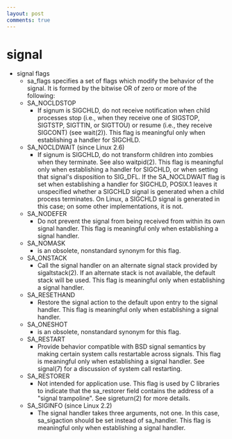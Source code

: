 ```yaml
---
layout: post
comments: true
---
```


# signal

* signal flags
    * sa_flags specifies a set of flags which modify the behavior of the signal.  It is formed by the bitwise OR of zero or more of the following:
    * SA_NOCLDSTOP
        * If  signum  is SIGCHLD, do not receive notification when child processes stop (i.e., when they receive one of SIGSTOP, SIGTSTP, SIGTTIN, or SIGTTOU) or resume (i.e., they receive SIGCONT) (see wait(2)).  This flag is meaningful only when establishing a handler for SIGCHLD.
    * SA_NOCLDWAIT (since Linux 2.6)
        * If signum is SIGCHLD, do not transform children into zombies when they terminate.  See also waitpid(2).  This flag is meaningful only when establishing a handler for SIGCHLD, or when setting that signal's disposition to SIG_DFL. If  the  SA_NOCLDWAIT  flag  is  set when establishing a handler for SIGCHLD, POSIX.1 leaves it unspecified whether a SIGCHLD signal is generated when a child process terminates.  On Linux, a SIGCHLD signal is generated in this case; on some other implementations, it is not.
    * SA_NODEFER
        * Do not prevent the signal from being received from within its own signal handler.  This flag is meaningful only when establishing a signal handler.
    * SA_NOMASK
        * is an obsolete, nonstandard synonym for this flag.
    * SA_ONSTACK
        * Call  the  signal  handler  on  an alternate signal stack provided by sigaltstack(2).  If an alternate stack is not available, the default stack will be used. This flag is meaningful only when establishing a signal handler.
    * SA_RESETHAND
        * Restore the signal action to the default upon entry to the signal handler.  This flag is meaningful only when establishing a signal handler.
    * SA_ONESHOT
        * is an obsolete, nonstandard synonym for this flag.
    * SA_RESTART
        * Provide behavior compatible with BSD signal semantics by making certain system calls restartable across signals.  This flag is meaningful only when establishing a signal handler.  See signal(7) for a discussion of system call restarting.
    * SA_RESTORER
        * Not intended for application use.  This flag is used by C libraries to indicate that the sa_restorer field contains the address of a "signal trampoline".  See sigreturn(2) for more details.
    * SA_SIGINFO (since Linux 2.2)
        * The  signal handler takes three arguments, not one.  In this case, sa_sigaction should be set instead of sa_handler.  This flag is meaningful only when establishing a signal handler.
